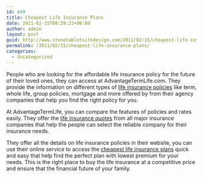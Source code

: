 ```yaml
---
id: 649
title: Cheapest Life Insurance Plans
date: 2011-02-15T08:59:23+00:00
author: admin
layout: post
guid: http://www.stonetabletsitedesign.com/2011/02/15/cheapest-life-insurance-plans/
permalink: /2011/02/15/cheapest-life-insurance-plans/
categories:
  - Uncategorized
---
```

People who are looking for the affordable life insurance policy for the future of their loved ones, they can access at AdvantageTermLife.com. They provide the information on different types of [life insurance policies](http://www.advantagetermlife.com/) like term, whole life, group policies, mortgage and more offered by from their agency companies that help you find the right policy for you.

At AdvantageTermLife, you can compare the features of policies and rates easily. They offer the [life insurance quotes](http://www.advantagetermlife.com/quote.php) from all major insurance companies that help the people can select the reliable company for their insurance needs.

They offer all the details on life insurance policies in their website, you can use their online service to access the [cheapest life insurance plans](http://www.advantagetermlife.com/best_rate.php) quick and easy that help find the perfect plan with lowest premium for your needs. This is the right place to buy the life insurance at a competitive price and ensure that the financial future of your family.